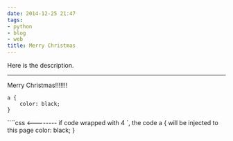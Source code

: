 ```yaml
---
date: 2014-12-25 21:47
tags:
- python
- blog
- web
title: Merry Christmas
---
```


Here is the description.

--------------------------

Merry Christmas!!!!!!!


```                            
a {
    color: black;
}
```

````css                         <-------- if code wrapped with 4 `, the code
a {                                       will be injected to this page
    color: black;
}
````